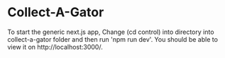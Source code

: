 ﻿# Collect-A-Gator
To start the generic next.js app, 
Change (cd control) into directory into collect-a-gator folder and then run 'npm run dev'. You should be able to view it on http://localhost:3000/. 
